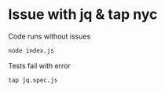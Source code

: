 # Issue with jq & tap nyc

Code runs without issues

```bash
node index.js
```

Tests fail with error

```bash
tap jq.spec.js
```
